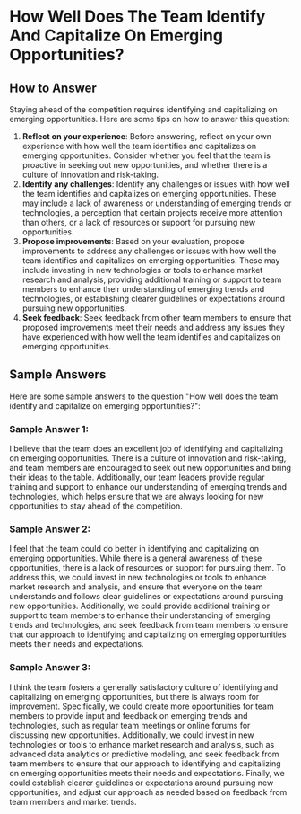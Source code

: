 How Well Does The Team Identify And Capitalize On Emerging Opportunities?
================================================================================================

How to Answer
-------------

Staying ahead of the competition requires identifying and capitalizing on emerging opportunities. Here are some tips on how to answer this question:

1. **Reflect on your experience**: Before answering, reflect on your own experience with how well the team identifies and capitalizes on emerging opportunities. Consider whether you feel that the team is proactive in seeking out new opportunities, and whether there is a culture of innovation and risk-taking.
2. **Identify any challenges**: Identify any challenges or issues with how well the team identifies and capitalizes on emerging opportunities. These may include a lack of awareness or understanding of emerging trends or technologies, a perception that certain projects receive more attention than others, or a lack of resources or support for pursuing new opportunities.
3. **Propose improvements**: Based on your evaluation, propose improvements to address any challenges or issues with how well the team identifies and capitalizes on emerging opportunities. These may include investing in new technologies or tools to enhance market research and analysis, providing additional training or support to team members to enhance their understanding of emerging trends and technologies, or establishing clearer guidelines or expectations around pursuing new opportunities.
4. **Seek feedback**: Seek feedback from other team members to ensure that proposed improvements meet their needs and address any issues they have experienced with how well the team identifies and capitalizes on emerging opportunities.

Sample Answers
--------------

Here are some sample answers to the question "How well does the team identify and capitalize on emerging opportunities?":

### Sample Answer 1:

I believe that the team does an excellent job of identifying and capitalizing on emerging opportunities. There is a culture of innovation and risk-taking, and team members are encouraged to seek out new opportunities and bring their ideas to the table. Additionally, our team leaders provide regular training and support to enhance our understanding of emerging trends and technologies, which helps ensure that we are always looking for new opportunities to stay ahead of the competition.

### Sample Answer 2:

I feel that the team could do better in identifying and capitalizing on emerging opportunities. While there is a general awareness of these opportunities, there is a lack of resources or support for pursuing them. To address this, we could invest in new technologies or tools to enhance market research and analysis, and ensure that everyone on the team understands and follows clear guidelines or expectations around pursuing new opportunities. Additionally, we could provide additional training or support to team members to enhance their understanding of emerging trends and technologies, and seek feedback from team members to ensure that our approach to identifying and capitalizing on emerging opportunities meets their needs and expectations.

### Sample Answer 3:

I think the team fosters a generally satisfactory culture of identifying and capitalizing on emerging opportunities, but there is always room for improvement. Specifically, we could create more opportunities for team members to provide input and feedback on emerging trends and technologies, such as regular team meetings or online forums for discussing new opportunities. Additionally, we could invest in new technologies or tools to enhance market research and analysis, such as advanced data analytics or predictive modeling, and seek feedback from team members to ensure that our approach to identifying and capitalizing on emerging opportunities meets their needs and expectations. Finally, we could establish clearer guidelines or expectations around pursuing new opportunities, and adjust our approach as needed based on feedback from team members and market trends.
